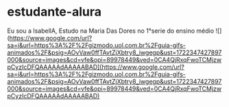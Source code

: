 # estudante-alura
Eu sou a IsabellA, Estudo na Maria Das Dores no 1°serie do ensino médio 
![](https://www.google.com/url?sa=i&url=https%3A%2F%2Fgizmodo.uol.com.br%2Fguia-gifs-animados%2F&psig=AOvVaw0ffTAvtZjXbtry8_iwgegp&ust=1722347427897000&source=images&cd=vfe&opi=89978449&ved=0CA4QjRxqFwoTCMjzwpCyzIcDFQAAAAAdAAAAABAD](https://www.google.com/url?sa=i&url=https%3A%2F%2Fgizmodo.uol.com.br%2Fguia-gifs-animados%2F&psig=AOvVaw0ffTAvtZjXbtry8_iwgegp&ust=1722347427897000&source=images&cd=vfe&opi=89978449&ved=0CA4QjRxqFwoTCMjzwpCyzIcDFQAAAAAdAAAAABAD)
